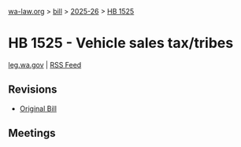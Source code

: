[wa-law.org](/) > [bill](/bill/) > [2025-26](/bill/2025-26/) > [HB 1525](/bill/2025-26/hb/1525/)

# HB 1525 - Vehicle sales tax/tribes
[leg.wa.gov](https://app.leg.wa.gov/billsummary?BillNumber=1525&Year=2025&Initiative=false) | [RSS Feed](./rss.xml)

## Revisions
* [Original Bill](1/)

## Meetings